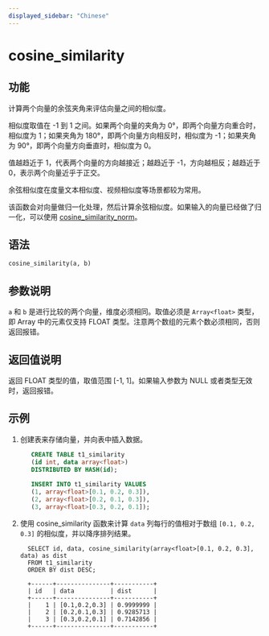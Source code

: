 ```yaml
---
displayed_sidebar: "Chinese"
---
```


# cosine_similarity

## 功能

计算两个向量的余弦夹角来评估向量之间的相似度。

相似度取值在 -1 到 1 之间。如果两个向量的夹角为 0°，即两个向量方向重合时，相似度为 1；如果夹角为 180°，即两个向量方向相反时，相似度为 -1；如果夹角为 90°，即两个向量方向垂直时，相似度为 0。

值越趋近于 1，代表两个向量的方向越接近；越趋近于 -1，方向越相反；越趋近于 0，表示两个向量近乎于正交。

余弦相似度在度量文本相似度、视频相似度等场景都较为常用。

该函数会对向量做归一化处理，然后计算余弦相似度。如果输入的向量已经做了归一化，可以使用 [cosine_similarity_norm](./cos_similarity_norm.md)。

## 语法

```Haskell
cosine_similarity(a, b)
```

## 参数说明

`a` 和 `b` 是进行比较的两个向量，维度必须相同。取值必须是 `Array<float>` 类型，即 Array 中的元素仅支持 FLOAT 类型。注意两个数组的元素个数必须相同，否则返回报错。

## 返回值说明

返回 FLOAT 类型的值，取值范围 [-1, 1]。如果输入参数为 NULL 或者类型无效时，返回报错。

## 示例

1. 创建表来存储向量，并向表中插入数据。

   ```SQL
      CREATE TABLE t1_similarity 
      (id int, data array<float>)
      DISTRIBUTED BY HASH(id);
      
      INSERT INTO t1_similarity VALUES
      (1, array<float>[0.1, 0.2, 0.3]), 
      (2, array<float>[0.2, 0.1, 0.3]), 
      (3, array<float>[0.3, 0.2, 0.1]);
    ```

2. 使用 cosine_similarity 函数来计算 `data` 列每行的值相对于数组 `[0.1, 0.2, 0.3]` 的相似度，并以降序排列结果。

    ```Plain
      SELECT id, data, cosine_similarity(array<float>[0.1, 0.2, 0.3], data) as dist
      FROM t1_similarity 
      ORDER BY dist DESC;
      
      +------+---------------+-----------+
      | id   | data          | dist      |
      +------+---------------+-----------+
      |    1 | [0.1,0.2,0.3] | 0.9999999 |
      |    2 | [0.2,0.1,0.3] | 0.9285713 |
      |    3 | [0.3,0.2,0.1] | 0.7142856 |
      +------+---------------+-----------+
    ```
